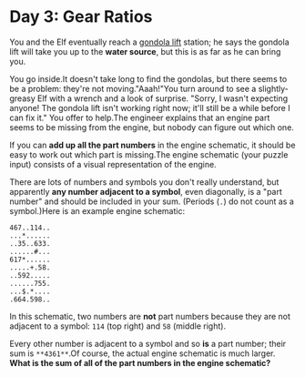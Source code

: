 # Day 3: Gear Ratios 

You and the Elf eventually reach a <a href="https://en.wikipedia.org/wiki/Gondola_lift" target="_blank">gondola lift</a> station; he says the gondola lift will take you up to the **water source**, but this is as far as he can bring you.

You go inside.It doesn't take long to find the gondolas, but there seems to be a problem: they're not moving."Aaah!"You turn around to see a slightly-greasy Elf with a wrench and a look of surprise. "Sorry, I wasn't expecting anyone! The gondola lift isn't working right now; it'll still be a while before I can fix it." You offer to help.The engineer explains that an engine part seems to be missing from the engine, but nobody can figure out which one.

If you can **add up all the part numbers** in the engine schematic, it should be easy to work out which part is missing.The engine schematic (your puzzle input) consists of a visual representation of the engine.

There are lots of numbers and symbols you don't really understand, but apparently **any number adjacent to a symbol**, even diagonally, is a "part number" and should be included in your sum. (Periods (`.`) do not count as a symbol.)Here is an example engine schematic:
```
467..114..
...*......
..35..633.
......#...
617*......
.....+.58.
..592.....
......755.
...$.*....
.664.598..
```
In this schematic, two numbers are **not** part numbers because they are not adjacent to a symbol: `114` (top right) and `58` (middle right).

Every other number is adjacent to a symbol and so **is** a part number; their sum is `**4361**`.Of course, the actual engine schematic is much larger. **What is the sum of all of the part numbers in the engine schematic?**